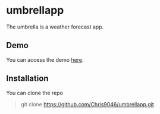 # umbrellapp
The umbrella is a weather forecast app.

## Demo
You can access the demo [here](http://www.kamonas.gr/umbrellapp).

## Installation
You can clone the repo

> git clone https://github.com/Chris9046/umbrellapp.git
